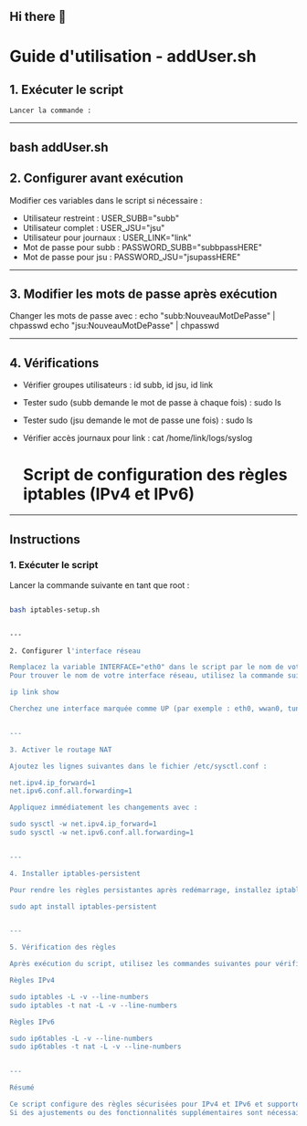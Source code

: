 ## Hi there 👋

<!--
**6Tmik/6tmik** is a ✨ _special_ ✨ repository because its `README.md` (this file) appears on your GitHub profile.

Here are some ideas to get you started:

- 🔭 I’m currently working on ...
- 🌱 I’m currently learning ...
- 👯 I’m looking to collaborate on ...
- 🤔 I’m looking for help with ...
- 💬 Ask me about ...
- 📫 How to reach me: ...
- 😄 Pronouns: ...
- ⚡ Fun fact: ...
-->


# Guide d'utilisation - addUser.sh

## 1. Exécuter le script

    Lancer la commande :
    
---
bash addUser.sh
---

## 2. Configurer avant exécution
Modifier ces variables dans le script si nécessaire :
- Utilisateur restreint : USER_SUBB="subb"
- Utilisateur complet : USER_JSU="jsu"
- Utilisateur pour journaux : USER_LINK="link"
- Mot de passe pour subb : PASSWORD_SUBB="subbpassHERE"
- Mot de passe pour jsu : PASSWORD_JSU="jsupassHERE"

---

## 3. Modifier les mots de passe après exécution
Changer les mots de passe avec :
echo "subb:NouveauMotDePasse" | chpasswd
echo "jsu:NouveauMotDePasse" | chpasswd

---

## 4. Vérifications
- Vérifier groupes utilisateurs : id subb, id jsu, id link
- Tester sudo (subb demande le mot de passe à chaque fois) :
  sudo ls
- Tester sudo (jsu demande le mot de passe une fois) :
  sudo ls
- Vérifier accès journaux pour link :
  cat /home/link/logs/syslog





  # Script de configuration des règles iptables (IPv4 et IPv6)

---

## Instructions

### 1. Exécuter le script

Lancer la commande suivante en tant que root :  
```bash

bash iptables-setup.sh


---

2. Configurer l'interface réseau

Remplacez la variable INTERFACE="eth0" dans le script par le nom de votre interface réseau connectée à Internet.
Pour trouver le nom de votre interface réseau, utilisez la commande suivante :

ip link show

Cherchez une interface marquée comme UP (par exemple : eth0, wwan0, tun0).


---

3. Activer le routage NAT

Ajoutez les lignes suivantes dans le fichier /etc/sysctl.conf :

net.ipv4.ip_forward=1
net.ipv6.conf.all.forwarding=1

Appliquez immédiatement les changements avec :

sudo sysctl -w net.ipv4.ip_forward=1
sudo sysctl -w net.ipv6.conf.all.forwarding=1


---

4. Installer iptables-persistent

Pour rendre les règles persistantes après redémarrage, installez iptables-persistent :

sudo apt install iptables-persistent


---

5. Vérification des règles

Après exécution du script, utilisez les commandes suivantes pour vérifier les règles appliquées :

Règles IPv4

sudo iptables -L -v --line-numbers
sudo iptables -t nat -L -v --line-numbers

Règles IPv6

sudo ip6tables -L -v --line-numbers
sudo ip6tables -t nat -L -v --line-numbers


---

Résumé

Ce script configure des règles sécurisées pour IPv4 et IPv6 et supporte les fonctionnalités NAT pour les machines virtuelles.
Si des ajustements ou des fonctionnalités supplémentaires sont nécessaires, faites-le savoir !




